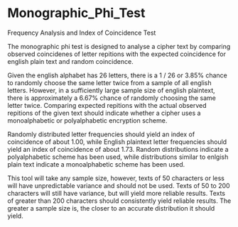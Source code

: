 # Monographic_Phi_Test
Frequency Analysis and Index of Coincidence Test

The monographic phi test is designed to analyse a cipher text by comparing observed coincidenes of letter repitions with the expected coincidence for english plain text and random coincidence.

Given the english alphabet has 26 letters, there is a 1 / 26 or 3.85% chance to randomly choose the same letter twice from a sample of all english letters. However, in a sufficiently large sample size of english plaintext, there is approximately a 6.67% chance of randomly choosing the same letter twice. Comparing expected repitions with the actual observed repitions of the given text should indicate whether a cipher uses a monoalphabetic or polyalphabetic encryption scheme.

Randomly distributed letter frequencies should yield an index of coincidence of about 1.00, while English plaintext letter frequencies should yield an index of coincidence of about 1.73. Random distributions indicate a polyalphabetic scheme has been used, while distributions similar to enlgish plain text indicate a monoalphabetic scheme has been used.

This tool will take any sample size, however, texts of 50 characters or less will have unpredictable variance and should not be used. Texts of 50 to 200 characters will still have variance, but will yield more reliable results. Texts of greater than 200 characters should consistently yield reliable results. The greater a sample size is, the closer to an accurate distribution it should yield.
